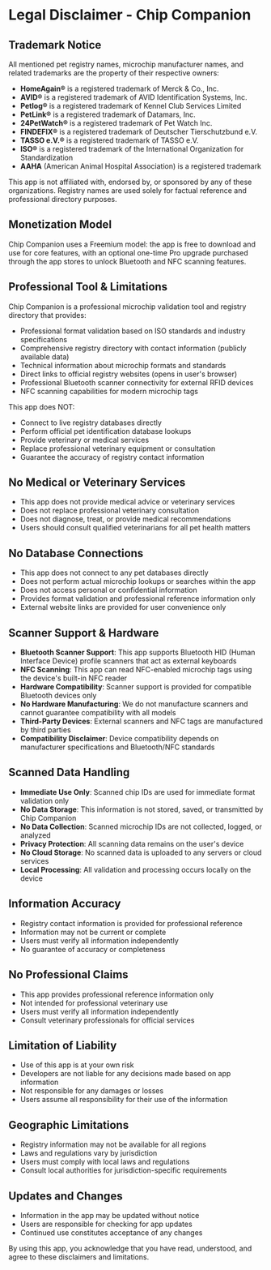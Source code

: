 # Legal Disclaimer - Chip Companion

## Trademark Notice

All mentioned pet registry names, microchip manufacturer names, and related trademarks are the property of their respective owners:

- **HomeAgain®** is a registered trademark of Merck & Co., Inc.
- **AVID®** is a registered trademark of AVID Identification Systems, Inc.
- **Petlog®** is a registered trademark of Kennel Club Services Limited
- **PetLink®** is a registered trademark of Datamars, Inc.
- **24PetWatch®** is a registered trademark of Pet Watch Inc.
- **FINDEFIX®** is a registered trademark of Deutscher Tierschutzbund e.V.
- **TASSO e.V.®** is a registered trademark of TASSO e.V.
- **ISO®** is a registered trademark of the International Organization for Standardization
- **AAHA** (American Animal Hospital Association) is a registered trademark

This app is not affiliated with, endorsed by, or sponsored by any of these organizations. Registry names are used solely for factual reference and professional directory purposes.

## Monetization Model

Chip Companion uses a Freemium model: the app is free to download and use for core features, with an optional one-time Pro upgrade purchased through the app stores to unlock Bluetooth and NFC scanning features.

## Professional Tool & Limitations

Chip Companion is a professional microchip validation tool and registry directory that provides:

- Professional format validation based on ISO standards and industry specifications
- Comprehensive registry directory with contact information (publicly available data)
- Technical information about microchip formats and standards
- Direct links to official registry websites (opens in user's browser)
- Professional Bluetooth scanner connectivity for external RFID devices
- NFC scanning capabilities for modern microchip tags

This app does NOT:

- Connect to live registry databases directly
- Perform official pet identification database lookups
- Provide veterinary or medical services
- Replace professional veterinary equipment or consultation
- Guarantee the accuracy of registry contact information

## No Medical or Veterinary Services

- This app does not provide medical advice or veterinary services
- Does not replace professional veterinary consultation
- Does not diagnose, treat, or provide medical recommendations
- Users should consult qualified veterinarians for all pet health matters

## No Database Connections

- This app does not connect to any pet databases directly
- Does not perform actual microchip lookups or searches within the app
- Does not access personal or confidential information
- Provides format validation and professional reference information only
- External website links are provided for user convenience only

## Scanner Support & Hardware

- **Bluetooth Scanner Support**: This app supports Bluetooth HID (Human Interface Device) profile scanners that act as external keyboards
- **NFC Scanning**: This app can read NFC-enabled microchip tags using the device's built-in NFC reader
- **Hardware Compatibility**: Scanner support is provided for compatible Bluetooth devices only
- **No Hardware Manufacturing**: We do not manufacture scanners and cannot guarantee compatibility with all models
- **Third-Party Devices**: External scanners and NFC tags are manufactured by third parties
- **Compatibility Disclaimer**: Device compatibility depends on manufacturer specifications and Bluetooth/NFC standards

## Scanned Data Handling

- **Immediate Use Only**: Scanned chip IDs are used for immediate format validation only
- **No Data Storage**: This information is not stored, saved, or transmitted by Chip Companion
- **No Data Collection**: Scanned microchip IDs are not collected, logged, or analyzed
- **Privacy Protection**: All scanning data remains on the user's device
- **No Cloud Storage**: No scanned data is uploaded to any servers or cloud services
- **Local Processing**: All validation and processing occurs locally on the device

## Information Accuracy

- Registry contact information is provided for professional reference
- Information may not be current or complete
- Users must verify all information independently
- No guarantee of accuracy or completeness

## No Professional Claims

- This app provides professional reference information only
- Not intended for professional veterinary use
- Users must verify all information independently
- Consult veterinary professionals for official services

## Limitation of Liability

- Use of this app is at your own risk
- Developers are not liable for any decisions made based on app information
- Not responsible for any damages or losses
- Users assume all responsibility for their use of the information

## Geographic Limitations

- Registry information may not be available for all regions
- Laws and regulations vary by jurisdiction
- Users must comply with local laws and regulations
- Consult local authorities for jurisdiction-specific requirements

## Updates and Changes

- Information in the app may be updated without notice
- Users are responsible for checking for app updates
- Continued use constitutes acceptance of any changes

By using this app, you acknowledge that you have read, understood, and agree to these disclaimers and limitations.
